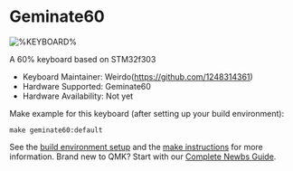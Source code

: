 # Geminate60

![%KEYBOARD%](https://www.hualigs.cn/image/600d9391f16d7.jpg)

A 60% keyboard based on STM32f303

* Keyboard Maintainer: Weirdo(https://github.com/1248314361)
* Hardware Supported: Geminate60
* Hardware Availability: Not yet

Make example for this keyboard (after setting up your build environment):

    make geminate60:default


See the [build environment setup](https://docs.qmk.fm/#/getting_started_build_tools) and the [make instructions](https://docs.qmk.fm/#/getting_started_make_guide) for more information. Brand new to QMK? Start with our [Complete Newbs Guide](https://docs.qmk.fm/#/newbs).

